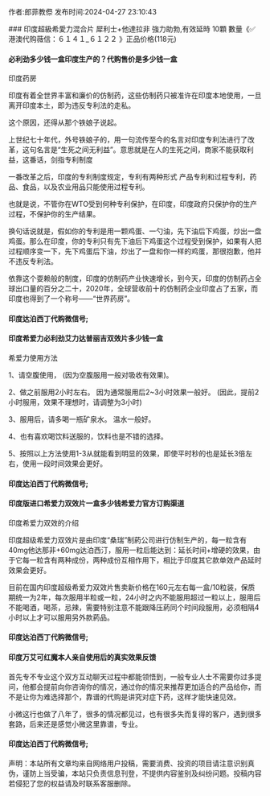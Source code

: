 <p>作者:郎菲教傺 发布时间:2024-04-27 23:10:43</p>
### 印度超級希愛力混合片 犀利士+他達拉非 強力助勃,有效延時 10顆 數量《✅港澳代购薇信：６１４１_６１２２ 》正品价格(118元)
									<h4>必利劲多少钱一盒印度生产的？代购售价是多少钱一盒</h4><p>印度药房</p><p>印度有着全世界丰富和廉价的仿制药，这些仿制药只被准许在印度本地使用，一旦离开印度本土，即为违反专利法的走私。</p><p>这个原因，还得从那个铁娘子说起。</p><p>上世纪七十年代，外号铁娘子的，用一句流传至今的名言对印度专利法进行了改革，这句名言是“生死之间无利益”。意思就是在人的生死之间，商家不能获取利益，这番话，剑指专利制度</p><p>一番改革之后，印度的专利制度规定，专利有两种形式 产品专利和过程专利，药品、食品，以及农业用品只能使用过程专利。</p><p>也就是说，不管你在WTO受到何种专利保护，在印度，印度政府只保护你的生产过程，不保护你的生产结果。</p><p>换句话说就是，假如你的专利是用一颗鸡蛋、一勺油，先下油后下鸡蛋，炒出一盘鸡蛋。那么在印度，你的专利只有先下油后下鸡蛋这个过程受到保护，如果有人把过程顺序变一下，先下鸡蛋后下油，炒出了一盘和你一样的鸡蛋，那很抱歉，他并不违反专利法。</p><p>依靠这个耍赖般的制度，印度的仿制药产业快速增长，到今天，印度的仿制药占全球出口量的百分之二十，2020年，全球营收前十的仿制药企业印度占了五家，而印度也得到了一个称号——“世界药房”。</p><p></p><h4>	印度达泊西丁代购微信号;</h4><p></p><h4>印度希爱力必利劲艾力达普丽吉双效片多少钱一盒</h4><p>希爱力使用方法</p><p>1、请空腹使用， (因为空腹服用一般对吸收有效果)。</p><p>2、做之前服用2小时左右。 因为通常服用后2~3小时效果一般好。 (因此，提前2小时服用，效果不理想时，请调整为3小时)</p><p>3、服用后，请多喝一瓶矿泉水。 温水一般好。</p><p>4、也有喜欢喝饮料送服的，饮料也是不错的选择。</p><p>5、按照以上方法使用1-3从就能看到明显的效果，即使平时秒的也是延长3倍左右，使用一段时间效果会更好。</p><p></p><h4>	印度达泊西丁代购微信号;</h4><p></p><h4>印度版进口希爱力双效片一盒多少钱希爱力官方订购渠道</h4><p>印度希爱力双效的介绍</p><p>印度超级希爱力双效片是由印度“桑瑞”制葯公司进行仿制生产的，每一粒含有40mg他达那非+60mg达泊西汀，服用一粒后能达到：延长时间+增硬的效果，由于它每一粒含有两种成份，两种成份互相作用下，相比于印度其它款单效产品延时效果会更好。</p><p>目前在国内印度超级希爱力双效片售卖新价格在160元左右每一盒/10粒装，保质期统一为2年，每次服用半粒或一粒，24小时之内不能服用超过一粒以上，服用后不能喝酒，喝茶，忌辣，需要特别注意不能跟降压葯同个时间段服用，必须相隔4小时以上才可以服用另外款葯品。</p><p></p><h4>	印度达泊西丁代购微信号;</h4><p></p><h4>印度万艾可红魔本人亲自使用后的真实效果反馈</h4><p>首先专不专业这个双方互动聊天过程中都能领悟到，一般专业人士不需要你过多提问，他都会提前向你咨询你的情况，通过你的情况来推荐更加适合的产品给你，而不是让你为难选择那个，靠谱的代购是讲究对症下药，这样才能快速见效。</p><p>  小微这行也做了八年了，很多的情况都见过，也有很多失而复得的客户，遇到很多套路，后来还是感觉小微这里靠谱，专业。</p><p></p><h4>	印度达泊西丁代购微信号;</h4>				声明：本站所有文章均来自网络用户投稿，需要消费、投资的项目请注意识别真伪，谨防上当受骗，本站只负责信息刊登，不提供内容鉴别及纠纷问题。投稿内容若侵犯了您的权益请及时联系客服删除。				
